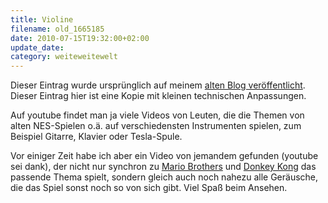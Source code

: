 ```yaml
---
title: Violine
filename: old_1665185
date: 2010-07-15T19:32:00+02:00
update_date:
category: weiteweitewelt
---
```

Dieser Eintrag wurde ursprünglich auf meinem [alten Blog veröffentlicht](https://stu.blogger.de/stories/1665185/). Dieser Eintrag hier ist eine Kopie mit kleinen technischen Anpassungen.

Auf youtube findet man ja viele Videos von Leuten, die die Themen von alten NES-Spielen o.ä. auf verschiedensten Instrumenten spielen, zum Beispiel Gitarre, Klavier oder Tesla-Spule.

Vor einiger Zeit habe ich aber ein Video von jemandem gefunden (youtube sei dank), der nicht nur synchron zu [Mario Brothers](http://www.youtube.com/watch?v=N5As159pvDs) und [Donkey Kong](http://www.youtube.com/watch?v=D8Q509qbxEo&feature=related) das passende Thema spielt, sondern gleich auch noch nahezu alle Geräusche, die das Spiel sonst noch so von sich gibt.
Viel Spaß beim Ansehen.
